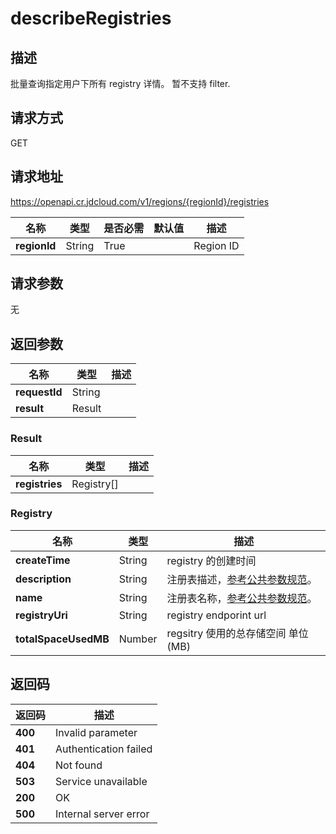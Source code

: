 # describeRegistries


## 描述
批量查询指定用户下所有 registry 详情。
暂不支持 filter.


## 请求方式
GET

## 请求地址
https://openapi.cr.jdcloud.com/v1/regions/{regionId}/registries

|名称|类型|是否必需|默认值|描述|
|---|---|---|---|---|
|**regionId**|String|True| |Region ID|

## 请求参数
无


## 返回参数
|名称|类型|描述|
|---|---|---|
|**requestId**|String| |
|**result**|Result| |

### Result
|名称|类型|描述|
|---|---|---|
|**registries**|Registry[]| |
### Registry
|名称|类型|描述|
|---|---|---|
|**createTime**|String|registry 的创建时间|
|**description**|String|注册表描述，<a href="https://www.jdcloud.com/help/detail/3870/isCatalog/1">参考公共参数规范</a>。|
|**name**|String|注册表名称，<a href="https://www.jdcloud.com/help/detail/3870/isCatalog/1">参考公共参数规范</a>。|
|**registryUri**|String|registry endporint url|
|**totalSpaceUsedMB**|Number|regsitry 使用的总存储空间 单位 (MB)|

## 返回码
|返回码|描述|
|---|---|
|**400**|Invalid parameter|
|**401**|Authentication failed|
|**404**|Not found|
|**503**|Service unavailable|
|**200**|OK|
|**500**|Internal server error|
